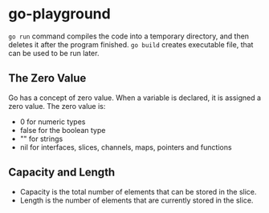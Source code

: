 # go-playground

`go run` command compiles the code into a temporary directory, and then deletes it after the program finished.
`go build` creates executable file, that can be used to be run later.

## The Zero Value
Go has a concept of zero value. When a variable is declared, it is assigned a zero value. The zero value is:
- 0 for numeric types
- false for the boolean type
- "" for strings
- nil for interfaces, slices, channels, maps, pointers and functions

## Capacity and Length
- Capacity is the total number of elements that can be stored in the slice.
- Length is the number of elements that are currently stored in the slice.
